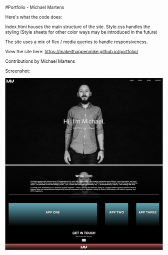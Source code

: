 #Portfolio - Michael Martens

Here's what the code does:

Index.html houses the main structure of the site.
Style.css handles the styling (Style sheets for other color ways may be introduced in the future)

The site uses a mix of flex / media queries to handle responsiveness.

View the site here: https://makeithappenmike.github.io/portfolio/

Contributions by Michael Martens

Screenshot:

<img src="assets/images/screenshot.png" alt="screenshot of portfolio" />
<br>
<img src="assets/images/apps_screenshot.png" alt="screenshot of portfolio" />